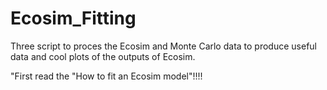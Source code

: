 # Ecosim_Fitting
Three script to proces the Ecosim and Monte Carlo data to produce useful data and cool plots of the outputs of Ecosim.

"First read the "How to fit an Ecosim model"!!!!
